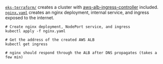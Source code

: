 [`eks-terraform/`](../eks-terraform/) creates a cluster with [aws-alb-ingress-controller](https://github.com/kubernetes-sigs/aws-alb-ingress-controller/) included. [`nginx.yaml`](./nginx.yaml) creates an nginx deployment, internal service, and ingress exposed to the internet.

```shell
# Create nginx deployment, NodePort service, and ingress
kubectl apply -f nginx.yaml

# Get the address of the created AWS ALB
kubectl get ingress

# nginx should respond through the ALB after DNS propagates (takes a few min)
```
